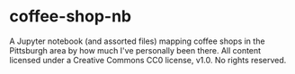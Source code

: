 # coffee-shop-nb
A Jupyter notebook (and assorted files) mapping coffee shops in the Pittsburgh area by how much I've personally been there. All content licensed under a Creative Commons CC0 license, v1.0. No rights reserved. 
